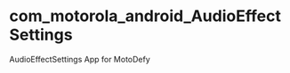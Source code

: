 com_motorola_android_AudioEffectSettings
========================================

AudioEffectSettings App for MotoDefy 